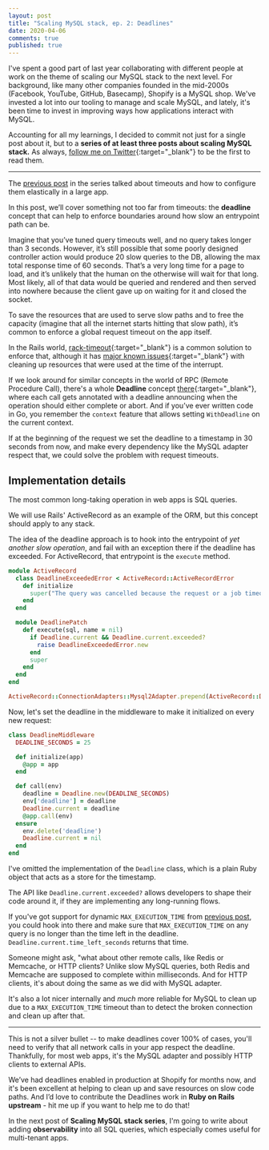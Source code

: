 ```yaml
---
layout: post
title: "Scaling MySQL stack, ep. 2: Deadlines"
date: 2020-04-06
comments: true
published: true
---
```


I've spent a good part of last year collaborating with different people at work on the theme of scaling our MySQL stack to the next level. For background, like many other companies founded in the mid-2000s (Facebook, YouTube, GitHub, Basecamp), Shopify is a MySQL shop. We've invested a lot into our tooling to manage and scale MySQL, and lately, it's been time to invest in improving ways how applications interact with MySQL.

Accounting for all my learnings, I decided to commit not just for a single post about it, but to a **series of at least three posts about scaling MySQL stack.** As always, [follow me on Twitter](https://twitter.com/kirshatrov){:target="_blank"} to be the first to read them.

---

The [previous post](/2020/03/23/scaling-mysql-stack-part-1-timeouts/) in the series talked about timeouts and how to configure them elastically in a large app.

In this post, we’ll cover something not too far from timeouts: the **deadline** concept that can help to enforce boundaries around how slow an entrypoint path can be.

Imagine that you’ve tuned query timeouts well, and no query takes longer than 3 seconds. However, it’s still possible that some poorly designed controller action would produce 20 slow queries to the DB, allowing the max total response time of 60 seconds. That’s a very long time for a page to load, and it’s unlikely that the human on the otherwise will wait for that long. Most likely, all of that data would be queried and rendered and then served into nowhere because the client gave up on waiting for it and closed the socket.

To save the resources that are used to serve slow paths and to free the capacity (imagine that all the internet starts hitting that slow path), it’s common to enforce a global request timeout on the app itself.

In the Rails world, [rack-timeout](https://github.com/sharpstone/rack-timeout){:target="_blank"} is a common solution to enforce that, although it has [major known issues](https://github.com/sharpstone/rack-timeout/blob/master/doc/risks.md){:target="_blank"} with cleaning up resources that were used at the time of the interrupt.

If we look around for similar concepts in the world of RPC (Remote Procedure Call), there's a whole **Deadline** concept [there](https://grpc.io/blog/deadlines/){:target="_blank"}, where each call gets annotated with a deadline announcing when the operation should either complete or abort. And if you’ve ever written code in Go, you remember the `context` feature that allows setting `WithDeadline` on the current context.

If at the beginning of the request we set the deadline to a timestamp in 30 seconds from now, and make every dependency like the MySQL adapter respect that, we could solve the problem with request timeouts.

## Implementation details

The most common long-taking operation in web apps is SQL queries.

We will use Rails' ActiveRecord as an example of the ORM, but this concept should apply to any stack.

The idea of the deadline approach is to hook into the entrypoint of _yet another slow operation_, and fail with an exception there if the deadline has exceeded. For ActiveRecord, that entrypoint is the `execute` method.

```ruby
module ActiveRecord
  class DeadlineExceededError < ActiveRecord::ActiveRecordError
    def initialize
      super("The query was cancelled because the request or a job timeout has been hit")
    end
  end

  module DeadlinePatch
    def execute(sql, name = nil)
      if Deadline.current && Deadline.current.exceeded?
        raise DeadlineExceededError.new
      end
      super
    end
  end
end

ActiveRecord::ConnectionAdapters::Mysql2Adapter.prepend(ActiveRecord::DeadlinePatch)
```

Now, let's set the deadline in the middleware to make it initialized on every new request:

```ruby
class DeadlineMiddleware
  DEADLINE_SECONDS = 25

  def initialize(app)
    @app = app
  end

  def call(env)
    deadline = Deadline.new(DEADLINE_SECONDS)
    env['deadline'] = deadline
    Deadline.current = deadline
    @app.call(env)
  ensure
    env.delete('deadline')
    Deadline.current = nil
  end
end
```

I've omitted the implementation of the `Deadline` class, which is a plain Ruby object that acts as a store for the timestamp.

The API like `Deadline.current.exceeded?` allows developers to shape their code around it, if they are implementing any long-running flows.

If you've got support for dynamic `MAX_EXECUTION_TIME` from [previous post](/2020/03/23/scaling-mysql-stack-part-1-timeouts/), you could hook into there and make sure that `MAX_EXECUTION_TIME` on any query is no longer than the time left in the deadline. `Deadline.current.time_left_seconds` returns that time.

Someone might ask, "what about other remote calls, like Redis or Memcache, or HTTP clients? Unlike slow MySQL queries, both Redis and Memcache are supposed to complete within milliseconds. And for HTTP clients, it's about doing the same as we did with MySQL adapter.

It's also a lot nicer internally and *much* more reliable for MySQL to clean up due to a `MAX_EXECUTION_TIME` timeout than to detect the broken connection and clean up after that.

---

This is not a silver bullet -- to make deadlines cover 100% of cases, you'll need to verify that all network calls in your app respect the deadline. Thankfully, for most web apps, it's the MySQL adapter and possibly HTTP clients to external APIs.

We’ve had deadlines enabled in production at Shopify for months now, and it's been excellent at helping to clean up and save resources on slow code paths. And I’d love to contribute the Deadlines work in **Ruby on Rails upstream** - hit me up if you want to help me to do that!

In the next post of **Scaling MySQL stack series**, I'm going to write about adding **observability** into all SQL queries, which especially comes useful for multi-tenant apps.

